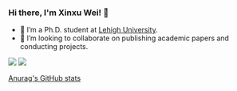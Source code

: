 ### Hi there, I'm Xinxu Wei! 👋

<!-- - 🔭 I’m interested in Machine Learning and Deep Learning. -->
- 🌱 I’m a Ph.D. student at [Lehigh University](https://www1.lehigh.edu/).
- 👯 I’m looking to collaborate on publishing academic papers and conducting projects.


<a href="https://scholar.google.com/citations?user=ibbcH1QAAAAJ&hl=EN&oi=ao"><img src="https://img.shields.io/badge/Google%20Scholar-4285F4?style=for-the-badge&logo=google-scholar&logoColor=white"></a> 
<a href="https://www.linkedin.com/in/xinxu-wei-425442239/"><img src="https://img.shields.io/badge/LinkedIn-0077B5?style=for-the-badge&logo=linkedin&logoColor=white"></a> 


<!-- <img src="https://img.shields.io/badge/Python-3776AB?style=for-the-badge&logo=python&logoColor=white"> <img src="https://img.shields.io/badge/C-00599C?style=for-the-badge&logo=c&logoColor=white"> <img src="https://img.shields.io/badge/C%2B%2B-00599C?style=for-the-badge&logo=c%2B%2B&logoColor=white"> <img src="https://img.shields.io/badge/TensorFlow-FF6F00?style=for-the-badge&logo=TensorFlow&logoColor=white"> <img src="https://img.shields.io/badge/PyTorch-EE4C2C?style=for-the-badge&logo=PyTorch&logoColor=white"> <img src="https://img.shields.io/badge/Keras-D00000?style=for-the-badge&logo=Keras&logoColor=white"> <img src="https://img.shields.io/badge/Numpy-777BB4?style=for-the-badge&logo=numpy&logoColor=white"> <img src="https://img.shields.io/badge/OpenCV-777BB4?style=for-the-badge&logo=opencv&logoColor=white"> <img src="https://img.shields.io/badge/scikit_learn-F7931E?style=for-the-badge&logo=scikit-learn&logoColor=white"> -->

[Anurag's GitHub stats](https://github-readme-stats.vercel.app/api?username=weixinxu666&show_icons=true&theme=while) 

<!-- [![Top Langs](https://github-readme-stats.vercel.app/api/top-langs/?username=weixinxu666&layout=compact)](https://github.com/anuraghazra/github-readme-stats) -->
